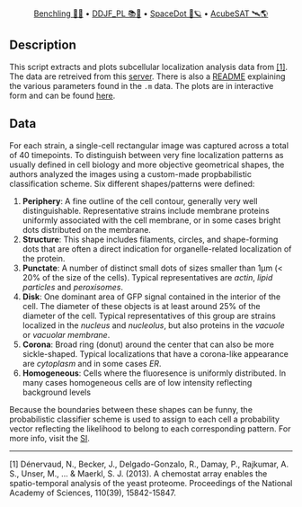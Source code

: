 <div align="center">
<p>
    <a href="https://benchling.com/organizations/acubesat/">Benchling 🎐🧬</a> &bull;
    <a href="https://gitlab.com/acubesat/documentation/cdr-public/-/blob/master/DDJF/DDJF_PL.pdf?expanded=true&viewer=rich">DDJF_PL 📚🧪</a> &bull;
    <a href="https://spacedot.gr/">SpaceDot 🌌🪐</a> &bull;
    <a href="https://acubesat.spacedot.gr/">AcubeSAT 🛰️🌎</a>
</p>
</div>

## Description

This script extracts and plots subcellular localization analysis data from [\[1\]](https://www.pnas.org/content/110/39/15842).
The data are retreived from this [server](http://128.179.34.6/twiki/bin/view/CellImaging/WebHome). There is also a [README](http://128.179.34.6/MMS_screen/datafiles/README.txt) explaining the various parameters found in the `.m` data. The plots are in interactive form and can be found [here](https://acubesat.gitlab.io/su/yeast-biology-pages/dashboard.html).

## Data

For each strain, a single-cell rectangular image was captured across a total of 40 timepoints. To distinguish between very fine localization patterns as usually defined in cell biology and more objective geometrical shapes, the authors analyzed the images using a custom-made propbabilistic classification scheme. Six different shapes/patterns were defined:

1. **Periphery**: A fine outline of the cell contour, generally very well distinguishable. Representative strains include membrane proteins uniformly associated with the cell membrane, or in some cases bright dots distributed on the membrane.
2. **Structure**: This shape includes filaments, circles, and shape-forming dots that are often a direct indication for organelle-related localization of the protein.
3. **Punctate**: A number of distinct small dots of sizes smaller than 1μm (< 20% of the size of the cells). Typical representatives are *actin*, *lipid particles* and *peroxisomes*.
4. **Disk**: One dominant area of GFP signal contained in the interior of the cell. The diameter of these objects is at least around 25% of the diameter of the cell. Typical representatives of this group are strains localized in the *nucleus* and *nucleolus*, but also proteins in the *vacuole* or *vacuolar membrane*.
5. **Corona**: Broad ring (donut) around the center that can also be more sickle-shaped. Typical localizations that have a corona-like appearance are *cytoplasm* and in some cases *ER*.
6. **Homogeneous**: Cells where the fluoresence is uniformly distributed. In many cases homogeneous cells are of low intensity reflecting background levels

Because the boundaries between these shapes can be funny, the probabilistic classifier scheme is used to assign to each cell a probability vector reflecting the likelihood to belong to each corresponding pattern. For more info, visit the [SI](http://128.179.34.6/twiki/pub/CellImaging/SuppMaterial/Denervaud_Supplement.pdf).

---

[1] Dénervaud, N., Becker, J., Delgado-Gonzalo, R., Damay, P., Rajkumar, A. S., Unser, M., ... & Maerkl, S. J. (2013). A chemostat array enables the spatio-temporal analysis of the yeast proteome. Proceedings of the National Academy of Sciences, 110(39), 15842-15847.